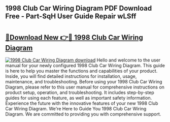 ## 1998 Club Car Wiring Diagram PDF Download Free - Part-SqH User Guide Repair wLSff

# <h2><a href="http://dfmvfu.blite.top/?on=1998+Club+Car+Wiring+Diagram">🔗Download New 👉🔴 1998 Club Car Wiring Diagram</a></h2>

[![1998 Club Car Wiring Diagram download](https://i.imgur.com/lujVjoI.png)](http://dfmvfu.blite.top/?on=1998+Club+Car+Wiring+Diagram)
Hello and welcome to the user manual for your newly configured 1998 Club Car Wiring Diagram. This guide is here to help you master the functions and capabilities of your product. Inside, you will find detailed instructions for installation, usage, maintenance, and troubleshooting. Before using your 1998 Club Car Wiring Diagram, please refer to this user manual for comprehensive instructions on product setup, operation, and troubleshooting. It includes step-by-step guides for using each feature, as well as important safety information. Experience the future with the innovative features of your new 1998 Club Car Wiring Diagram. We're Here to Guide You 1998 Club Car Wiring Diagram. We are committed to providing you with comprehensive support.
